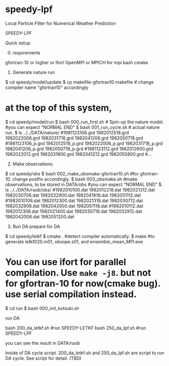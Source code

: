 # speedy-lpf
Local Particle Filter for Numerical Weather Prediction

SPEEDY-LPF

Quick setup

0. requirements

gfortran-10 or higher or ifort
OpenMPI or MPICH for mpi
bash
cmake


1. Generate nature run

$ cd speedy/model/update
$ cp makefile-gfortran10 makefile # change compiler name "gfortran10" accordingly
# at the top of this system,
$ cd speedy/model/run
$ bash 000_run_first.sh  # Spin-up the nature model.
#you can expect "NORMAL END"
$ bash 001_run_cycle.sh  # actual nature run.
$ ls ../../DATA/nature/
#1981123106.grd    1982012518.grd    1982022006.grd    1982031718.grd    1982041206.grd    1982050718.grd
#1981123106_p.grd  1982012518_p.grd  1982022006_p.grd  1982031718_p.grd  1982041206_p.grd  1982050718_p.grd
#1981123112.grd    1982012600.grd    1982022012.grd    1982031800.grd    1982041212.grd    1982050800.grd
#...



2. Make observations.

$ cd speedy/obs
$ bash 002_make_obsmake-gfortran10.sh #for gfortran-10. change postfix accordingly.
$ bash 003_obsmake.sh #make observations, to be stored in DATA/obs
#you can expect "NORMAL END"
$ ls ../../DATA/raob/obs/
#1982010100.dat  1982012218.dat  1982021312.dat  1982030706.dat  1982032900.dat  1982041918.dat  1982051112.dat
#1982010106.dat  1982012300.dat  1982021318.dat  1982030712.dat  1982032906.dat  1982042000.dat  1982051118.dat
#1982010112.dat  1982012306.dat  1982021400.dat  1982030718.dat  1982032912.dat  1982042006.dat  1982051200.dat



3. Run DA
prepare for DA

$ cd speedy/letkf
$ cmake . #detect compiler automatically. 
$ make #to generate letkf020.m01, obsope.s01, and ensemble_mean_MPI.exe
# You can use ifort for parallel compilation. Use `make -j8`. but not for gfortran-10 for now(cmake bug). use serial compilation instead.
$ cd run
$ bash 000_init_kotsuki.sh


run DA

bash 200_da_letkf.sh #run SPEEDY-LETKF
bash 250_da_lpf.sh #run SPEEDY-LPF


you can see the result in DATA/raob

Inside of DA cycle script.
200_da_letkf.sh and 250_da_lpf.sh are script to run DA cycle.
See script for detail. (TBD)
